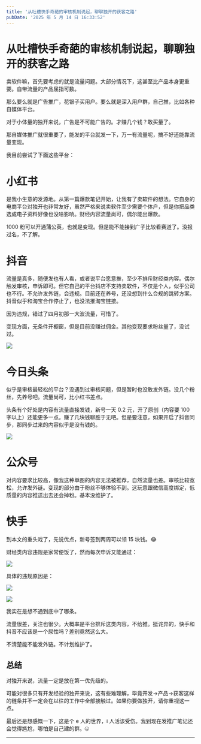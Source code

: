 ```yaml
---
title: '从吐槽快手奇葩的审核机制说起，聊聊独开的获客之路'
pubDate: '2025 年 5 月 14 日 16:33:52'
---
```



# 从吐槽快手奇葩的审核机制说起，聊聊独开的获客之路

卖软件嘛，首先要考虑的就是流量问题。大部分情况下，这甚至比产品本身更重要。自带流量的产品屈指可数。

那么要么就是广告推广，花银子买用户。要么就是深入用户群，自己推，比如各种自媒体平台。

对于小体量的独开来说，广告是不可能广告的。才赚几个钱？敢买量了。

那自媒体推广就很重要了，能发的平台就发一下，万一有流量呢，搞不好还能靠流量变现。

我目前尝试了下面这些平台：

# 小红书

是我小生意的发源地。从第一篇爆款笔记开始，让我有了卖软件的想法。它自身的电商平台对独开也非常友好，虽然严格来说卖软件至少需要个体户，但是你把品类选成电子资料好像也没啥影响。财经内容流量尚可，偶尔能出爆款。

1000 粉可以开通蒲公英，也就是变现。但是能不能接到广子比较看赛道了。没报过名，不了解。

# 抖音

流量是真多，随便发也有人看，或者说平台愿意推，至少不排斥财经类内容。偶尔触发审核，申诉即可。但它自己的平台抖店不支持卖软件，不仅是个人，似乎公司也不行。不允许发外链，会违规。目前还在养号，还没想到什么合规的跳转方案。抖音似乎和淘宝合作停止了，也没法推淘宝链接。

因为违规，错过了四月初那一大波流量，可惜了。

变现方面，无条件开橱窗，但是目前没赚过佣金。其他变现要求粉丝量了，没试过。

![](https://md.p1gd0g.cc/mmbiz_png/OQRlA7Uf7SXMvfkIva0VFOnd9xic1hibibSLHHXkbhL381rw7rFeaMFJiaDtUn0OmYzTqgicqpO0dWZE2Bb9CW0Rqfg/0?from=appmsg)

# 今日头条

似乎是审核最轻松的平台？没遇到过审核问题，但是暂时也没敢发外链。没几个粉丝，先养号吧。流量尚可，比小红书差点。

头条有个好处是内容有流量直接发钱，新号一天 0.2 元，开了原创（内容要 100 字以上）还能更多一点。赚了几块钱聊胜于无吧。但是要注意，如果开启了抖音同步，那同步过来的内容似乎是没有钱的。

![](https://md.p1gd0g.cc/mmbiz_png/OQRlA7Uf7SXMvfkIva0VFOnd9xic1hibibSCdWgpPNCp9rD6OG7MEPXCQQUAicPz18tekbyaRKL63sfCa9j4ZfxUwQ/0?from=appmsg)

# 公众号

对内容要求比较高，像我这种单图的内容无法被推荐，自然流量也差。审核比较宽松，允许发外链。变现的部分由于粉丝不够体验不到。这玩意跟微信高度绑定，低质量的内容推送出去还会掉粉。基本没维护了。

# 快手

到本文的重头戏了，先说优点，新号签到两周可以领 15 块钱。😂

财经类内容违规是家常便饭了，然而每次申诉又能通过：

![](https://md.p1gd0g.cc/mmbiz_png/OQRlA7Uf7SXMvfkIva0VFOnd9xic1hibibSWXewW3bLn7oRWmiaF7AqZNpySgC5eHMax9byDrtDAkk3yuM6sicB120Q/0?from=appmsg)

具体的违规原因是：

![](https://md.p1gd0g.cc/mmbiz_png/OQRlA7Uf7SXMvfkIva0VFOnd9xic1hibibSzptCHBicVcIQWb5EwKiaaCypfgcmyjlpTktSsEiah1TxY2ftclPlj7ujw/0?from=appmsg)

![](https://md.p1gd0g.cc/mmbiz_png/OQRlA7Uf7SXMvfkIva0VFOnd9xic1hibibSG9ujW6iaqtsuPGvCxYBibCYGdkYxd5BVrR8weDMDaErz3TdI23AERXSg/0?from=appmsg)

我实在是想不通到底中了哪条。

流量很差，关注也很少。大概率是平台排斥这类内容，不给推。挺诧异的，快手和抖音不应该是一个尿性吗？差别竟然这么大。

不清楚能不能发外链。不计划维护了。

## 总结

对独开来说，流量一定是放在第一优先级的。

可能对很多只有开发经验的独开来说，这有些难理解，毕竟开发->产品->获客这样的链条并不一定会在以往的工作中全部接触过。如果你要做独开，请你重视这一点。

最后还是想感慨一下，这是个 e 人的世界，i 人活该受伤。我到现在发推广笔记还会觉得尴尬，哪怕是自己建的群。🤐

---


